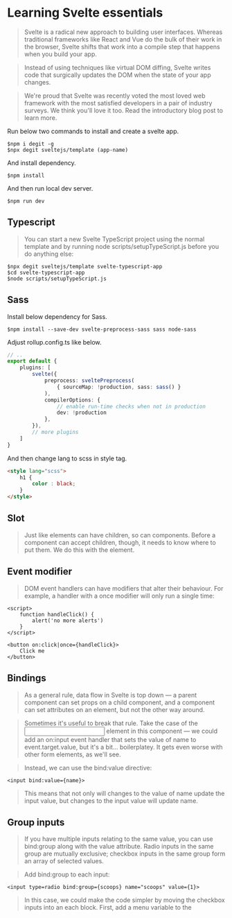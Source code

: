 # Learning Svelte essentials

> Svelte is a radical new approach to building user interfaces. Whereas traditional frameworks like React and Vue do the bulk of their work in the browser, Svelte shifts that work into a compile step that happens when you build your app.

> Instead of using techniques like virtual DOM diffing, Svelte writes code that surgically updates the DOM when the state of your app changes.

> We're proud that Svelte was recently voted the most loved web framework with the most satisfied developers in a pair of industry surveys. We think you'll love it too. Read the introductory blog post to learn more.

Run below two commands to install and create a svelte app. 

```shell
$npm i degit -g
$npx degit sveltejs/template (app-name)
```

And install dependency.

```shell
$npm install
```

And then run local dev server.

```shell
$npm run dev
```

## Typescript

> You can start a new Svelte TypeScript project using the normal template and by running node scripts/setupTypeScript.js before you do anything else:

```shell
$npx degit sveltejs/template svelte-typescript-app
$cd svelte-typescript-app
$node scripts/setupTypeScript.js
```

## Sass

Install below dependency for Sass. 

```shell
$npm install --save-dev svelte-preprocess-sass sass node-sass
```

Adjust rollup.config.ts like below.

```ts 
// .. 
export default {
    plugins: [
        svelte({
            preprocess: sveltePreprocess(
                { sourceMap: !production, sass: sass() }
            ),
            compilerOptions: {
                // enable run-time checks when not in production
                dev: !production
            }, 
        }),
        // more plugins
    ]
}
```

And then change lang to scss in style tag. 

```html
<style lang="scss">
    h1 { 
        color : black;
    }
</style>
```

## Slot

> Just like elements can have children, so can components. Before a component can accept children, though, it needs to know where to put them. We do this with the <slot> element.

## Event modifier

> DOM event handlers can have modifiers that alter their behaviour. For example, a handler with a once modifier will only run a single time:

```svelte
<script>
	function handleClick() {
		alert('no more alerts')
	}
</script>

<button on:click|once={handleClick}>
	Click me
</button>
```

## Bindings

> As a general rule, data flow in Svelte is top down — a parent component can set props on a child component, and a component can set attributes on an element, but not the other way around.

> Sometimes it's useful to break that rule. Take the case of the <input> element in this component — we could add an on:input event handler that sets the value of name to event.target.value, but it's a bit... boilerplatey. It gets even worse with other form elements, as we'll see.

> Instead, we can use the bind:value directive:

```svelte
<input bind:value={name}>
```

> This means that not only will changes to the value of name update the input value, but changes to the input value will update name.

## Group inputs

> If you have multiple inputs relating to the same value, you can use bind:group along with the value attribute. Radio inputs in the same group are mutually exclusive; checkbox inputs in the same group form an array of selected values.

> Add bind:group to each input:

```svelte
<input type=radio bind:group={scoops} name="scoops" value={1}>
```

> In this case, we could make the code simpler by moving the checkbox inputs into an each block. First, add a menu variable to the <script> block...

```js
let menu = [
	'Cookies and cream',
	'Mint choc chip',
	'Raspberry ripple'
];
```

> ...then replace the second section:

```svelte
<h2>Flavours</h2>

{#each menu as flavour}
	<label>
		<input type=checkbox bind:group={flavours} name="flavours" value={flavour}>
		{flavour}
	</label>
{/each}
```

## Store

> The svelte/store module exports functions for creating readable, writable and derived stores.

> Keep in mind that you don't have to use these functions to enjoy the reactive $store syntax in your components. Any object that correctly implements .subscribe, unsubscribe, and (optionally) .set is a valid store, and will work both with the special syntax, and with Svelte's built-in derived stores.

> This makes it possible to wrap almost any other reactive state handling library for use in Svelte. Read more about the store contract to see what a correct implementation looks like.

### Writable stores

> Not all application state belongs inside your application's component hierarchy. Sometimes, you'll have values that need to be accessed by multiple unrelated components, or by a regular JavaScript module.

> In Svelte, we do this with stores. A store is simply an object with a subscribe method that allows interested parties to be notified whenever the store value changes. In App.svelte, count is a store, and we're setting countValue in the count.subscribe callback.

> Click the stores.js tab to see the definition of count. It's a writable store, which means it has set and update methods in addition to subscribe.

```js
import { writable } from 'svelte/store';

export const count = writable(0);
```

> Now go to the Incrementer.svelte tab so that we can wire up the + button:

```js
function increment() {
	count.update(n => n + 1);
}
```

> Clicking the + button should now update the count. Do the inverse for Decrementer.svelte.

> Finally, in Resetter.svelte, implement reset:

```js
function reset() {
	count.set(0);
}
```

### Auto-subscription with $

> The app in the previous example works, but there's a subtle bug — the store is subscribed to, but never unsubscribed. If the component was instantiated and destroyed many times, this would result in a memory leak. Start by declaring unsubscribe in App.svelte:

```js
// Calling a subscribe method returns an unsubscribe function.
const unsubscribe = count.subscribe(value => {
	countValue = value;
});
```

> You now declared unsubscribe, but it still needs to be called, for example through the onDestroy lifecycle hook:

```html
<script>
	import { onDestroy } from 'svelte';
	import { count } from './stores.js';
	import Incrementer from './Incrementer.svelte';
	import Decrementer from './Decrementer.svelte';
	import Resetter from './Resetter.svelte';

	let countValue;

	const unsubscribe = count.subscribe(value => {
		countValue = value;
	});

	// lifecyle hook
	onDestroy(unsubscribe);
</script>

<h1>The count is {countValue}</h1>
```

> It starts to get a bit boilerplatey though, especially if your component subscribes to multiple stores. Instead, Svelte has a trick up its sleeve — you can reference a store value by prefixing the store name with $.

```js
<script>
	import { count } from './stores.js';
	import Incrementer from './Incrementer.svelte';
	import Decrementer from './Decrementer.svelte';
	import Resetter from './Resetter.svelte';
</script>

<h1>The count is {$count}</h1>
```

> Auto-subscription only works with store variables that are declared (or imported) at the top-level scope of a component.

> You're not limited to using $count inside the markup, either — you can use it anywhere in the script as well, such as in event handlers or reactive declarations.

> Any name beginning with $ is assumed to refer to a store value. It's effectively a reserved character — Svelte will prevent you from declaring your own variables with a $ prefix.

### Readable stores

> Not all stores should be writable by whoever has a reference to them. For example, you might have a store representing the mouse position or the user's geolocation, and it doesn't make sense to be able to set those values from 'outside'. For those cases, we have readable stores.

> Click over to the stores.js tab. The first argument to readable is an initial value, which can be null or undefined if you don't have one yet. The second argument is a start function that takes a set callback and returns a stop function. The start function is called when the store gets its first subscriber; stop is called when the last subscriber unsubscribes.

```js:stores.js
// readable: 1) initial value 2) start callback with set parameter
export const time = readable(new Date(), function start(set) {
	const interval = setInterval(() => {
		set(new Date());
	}, 1000);

	return function stop() {
		clearInterval(interval);
	};
});
```

```html
<script>
	import { time } from './stores.js';

	const formatter = new Intl.DateTimeFormat('en', {
		hour12: true,
		hour: 'numeric',
		minute: '2-digit',
		second: '2-digit'
	});
</script>

<h1>The time is {formatter.format($time)}</h1>
```

### Derived stores

> You can create a store whose value is based on the value of one or more other stores with derived. Building on our previous example, we can create a store that derives the time the page has been open:

```js
export const elapsed = derived(
	time,
	$time => Math.round(($time - start) / 1000)
);
```

> It's possible to derive a store from multiple inputs, and to explicitly set a value instead of returning it (which is useful for deriving values asynchronously). Consult the API reference for more information.

<details>
<summary>Page refresh and svelte state</summary>

> Note that the value of a writable is lost when it is destroyed, for example when the page is refreshed. However, you can write your own logic to sync the value to for example the localStorage.
</details>

### Custom store

> As long as an object correctly implements the subscribe method, it's a store. Beyond that, anything goes. It's very easy, therefore, to create custom stores with domain-specific logic.

> For example, the count store from our earlier example could include increment, decrement and reset methods and avoid exposing set and update:

```js 
function createCount() {
	const { subscribe, set, update } = writable(0);

	return {
		subscribe,
		increment: () => update(n => n + 1),
		decrement: () => update(n => n - 1),
		reset: () => set(0)
	};
}
```


## Reactivity

> At the heart of Svelte is a powerful system of reactivity for keeping the DOM in sync with your application state — for example, in response to an event.

> Svelte automatically updates the DOM when your component's state changes. Often, some parts of a component's state need to be computed from other parts (such as a fullname derived from a firstname and a lastname), and recomputed whenever they change. For example, 

```svelte
<script>
let count = 0;
$: doubled = count * 2;
</script>

<p>{count} doubled is {doubled}</p>
```

> Of course, you could just write {count * 2} in the markup instead — you don't have to use reactive values. Reactive values become particularly valuable when you need to reference them multiple times, or you have values that depend on other reactive values.

> We're not limited to declaring reactive values — we can also run arbitrary statements reactively. For example, we can log the value of count whenever it changes:

```svelte
$: {
	console.log('the count is ' + count);
	alert('I SAID THE COUNT IS ' + count);
}

<!-- You can even put the $: in front of things like if blocks: -->
$: if (count >= 10) {
	alert('count is dangerously high!');
	count = 9;
}
```

## Advanced styling
### Class directive

> Like any other attribute, you can specify classes with a JavaScript attribute, seen below. This is such a common pattern in UI development that Svelte includes a special directive to simplify it:

```svelte
<button
	class:selected="{current === 'foo'}"
	on:click="{() => current = 'foo'}"
>foo</button>
```

> The selected class is added to the element whenever the value of the expression is truthy, and removed when it's falsy.


## Reference 

- [Svelte.dev](https://svelte.dev/)
- [Svelte-preprocess-sass](https://www.npmjs.com/package/svelte-preprocess-sass)
